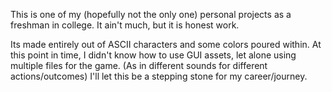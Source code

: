 This is one of my (hopefully not the only one) personal projects as a freshman in college. It ain't much, but it is honest work.

Its made entirely out of ASCII characters and some colors poured within.
At this point in time, I didn't know how to use GUI assets, let alone using multiple files for the game. (As in different sounds for different actions/outcomes)
I'll let this be a stepping stone for my career/journey.

